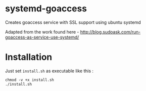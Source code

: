# systemd-goaccess

Creates goaccess service with SSL support using ubuntu systemd

Adapted from the work found here - http://blog.sudoask.com/run-goaccess-as-service-use-systemd/

# Installation

Just set `install.sh` as executable like this :

```shell
chmod -v +x install.sh
./install.sh
```
